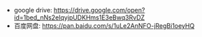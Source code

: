 * google drive: https://drive.google.com/open?id=1bed_nNs2eIqyjpUDKHms1E3eBwq3RvDZ
* 百度网盘: https://pan.baidu.com/s/1uLe2AnNFO-jRegBi1oeyHQ